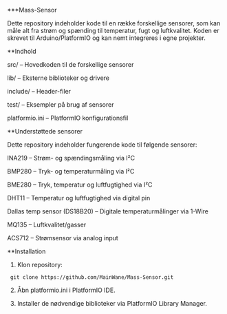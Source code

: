 ***Mass-Sensor

Dette repository indeholder kode til en række forskellige sensorer, som kan måle alt fra strøm og spænding til temperatur, fugt og luftkvalitet. Koden er skrevet til Arduino/PlatformIO og kan nemt integreres i egne projekter.

**Indhold

src/ – Hovedkoden til de forskellige sensorer

lib/ – Eksterne biblioteker og drivere

include/ – Header-filer

test/ – Eksempler på brug af sensorer

platformio.ini – PlatformIO konfigurationsfil

**Understøttede sensorer

Dette repository indeholder fungerende kode til følgende sensorer:

INA219 – Strøm- og spændingsmåling via I²C

BMP280 – Tryk- og temperaturmåling via I²C

BME280 – Tryk, temperatur og luftfugtighed via I²C

DHT11 – Temperatur og luftfugtighed via digital pin

Dallas temp sensor (DS18B20) – Digitale temperaturmålinger via 1-Wire

MQ135 – Luftkvalitet/gasser

ACS712 – Strømsensor via analog input

**Installation

1. Klon repository:
```
 git clone https://github.com/MainWane/Mass-Sensor.git
```
2. Åbn platformio.ini i PlatformIO IDE.

3. Installer de nødvendige biblioteker via PlatformIO Library Manager.
